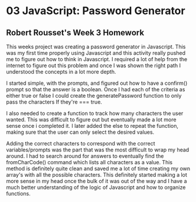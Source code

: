 # 03 JavaScript: Password Generator

## Robert Rousset's Week 3 Homework

This weeks project was creating a password generator in Javascript. This was my first time properly using Javascript and this activity really pushed me to figure out how to think in Javascript. I required a lot of help from the internet to figure out this problem and once I was shown the right path I understood the concepts in a lot more depth.

I started simple, with the prompts, and figured out how to have a confirm() prompt so that the answer is a boolean. Once I had each of the criteria as either true or false I could create the generatePassword function to only pass the characters If they're === true. 

I also needed to create a function to track how many characters the user wanted. This was difficult to figure out but eventually made a lot more sense once i completed it. I later added the else to repeat the function, making sure that the user can only select the desired values. 

Adding the correct characters to correspond with the correct variables/prompts was the part that was the most difficult to wrap my head around. I had to search around for answers to eventually find the fromCharCode() command which lists all characters as a value. This method is definitely quite clean and saved me a lot of time creating my own array's with all the possible characters. This definitely started making a lot more sense in my head once the bulk of it was out of the way and I have a much better understanding of the logic of Javascript and how to organize functions. 